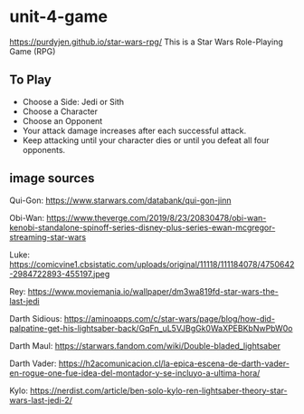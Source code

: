 # unit-4-game
https://purdyjen.github.io/star-wars-rpg/
This is a Star Wars Role-Playing Game (RPG)

## To Play
* Choose a Side: Jedi or Sith
* Choose a Character
* Choose an Opponent
* Your attack damage increases after each successful attack.
* Keep attacking until your character dies or until you defeat all four opponents.

## image sources
Qui-Gon: https://www.starwars.com/databank/qui-gon-jinn

Obi-Wan: https://www.theverge.com/2019/8/23/20830478/obi-wan-kenobi-standalone-spinoff-series-disney-plus-series-ewan-mcgregor-streaming-star-wars

Luke: https://comicvine1.cbsistatic.com/uploads/original/11118/111184078/4750642-2984722893-455197.jpeg

Rey: https://www.moviemania.io/wallpaper/dm3wa819fd-star-wars-the-last-jedi

Darth Sidious: https://aminoapps.com/c/star-wars/page/blog/how-did-palpatine-get-his-lightsaber-back/GqFn_uL5VJBgGk0WaXPEBKbNwPbW0o

Darth Maul: https://starwars.fandom.com/wiki/Double-bladed_lightsaber

Darth Vader: https://h2acomunicacion.cl/la-epica-escena-de-darth-vader-en-rogue-one-fue-idea-del-montador-y-se-incluyo-a-ultima-hora/

Kylo: https://nerdist.com/article/ben-solo-kylo-ren-lightsaber-theory-star-wars-last-jedi-2/
